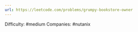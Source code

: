 ```yaml
---
url: https://leetcode.com/problems/grumpy-bookstore-owner
---
```


Difficulty: #medium
Companies: #nutanix